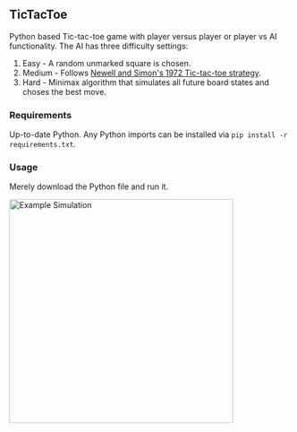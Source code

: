## TicTacToe

Python based Tic-tac-toe game with player versus player or player vs AI functionality. The AI has three difficulty settings:
1. Easy - A random unmarked square is chosen.
2. Medium - Follows [Newell and Simon's 1972 Tic-tac-toe strategy](https://en.wikipedia.org/wiki/Tic-tac-toe).
3. Hard - Minimax algorithm that simulates all future board states and choses the best move.

### Requirements

Up-to-date Python. Any Python imports can be installed via ```pip install -r requirements.txt```.

### Usage

Merely download the Python file and run it.

<div style="display: flex; align-items: center;">
  <img src="https://github.com/JoeFaroh/Tic-tac-toe/ExampleSimulation.gif"
       height="400" width="400" alt="Example Simulation">
</div>
